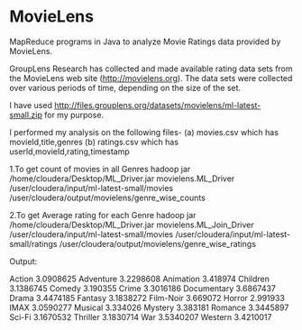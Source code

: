 # MovieLens

MapReduce programs in Java to analyze Movie Ratings data provided by MovieLens.

GroupLens Research has collected and made available rating data sets from the MovieLens web site (http://movielens.org). The data sets were collected over various periods of time, depending on the size of the set.

I have used http://files.grouplens.org/datasets/movielens/ml-latest-small.zip for my purpose. 

I performed my analysis on the following files- 
(a) movies.csv which has movieId,title,genres
(b) ratings.csv which has userId,movieId,rating,timestamp


1.To get count of movies in all Genres
hadoop jar /home/cloudera/Desktop/ML_Driver.jar movielens.ML_Driver /user/cloudera/input/ml-latest-small/movies   /user/cloudera/output/movielens/genre_wise_counts

2.To get Average rating for each Genre
hadoop jar /home/cloudera/Desktop/ML_Driver.jar movielens.ML_Join_Driver /user/cloudera/input/ml-latest-small/movies  /user/cloudera/input/ml-latest-small/ratings /user/cloudera/output/movielens/genre_wise_ratings

Output:

Action	3.0908625
Adventure	3.2298608
Animation	3.418974
Children	3.1386745
Comedy	3.190355
Crime	3.3016186
Documentary	3.6867437
Drama	3.4474185
Fantasy	3.1838272
Film-Noir	3.669072
Horror	2.991933
IMAX	3.0590277
Musical	3.334026
Mystery	3.383181
Romance	3.3445897
Sci-Fi	3.1670532
Thriller	3.1830714
War	3.5340207
Western	3.4210017
